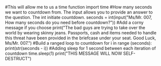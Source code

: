 #This will allow me to us a time function
import time
#How many seconds we want to countdown from. The input allows you to provide an answer to the question. The int initiate countdown.
seconds = int(input("Ms/Mr. 007, How many seconds do you need before countdown?"))
#Add a corny message if you choose
print("The bad guys are trying to take over the world by wearing skinny jeans. Passports, cash and items needed to handle this threat have been provided in the briefcase under your seat. Good Luck, Ms/Mr. 007.")
#Build a ranged loop to countdown
for i in range (seconds):
  print(str(seconds - i))
#Adding sleep for 1 second between each iteration of countdown
  time.sleep(1)
print("THIS MESSAGE WILL NOW SELF-DESTRUCT")
